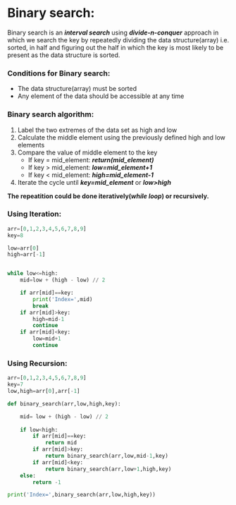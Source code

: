 # Binary search:

Binary search is an **_interval search_** using **_divide-n-conquer_** approach in which we search the key by repeatedly dividing the data structure(array) i.e. sorted, in half and figuring out the half in which the key is most likely to be present as the data structure is sorted.

### Conditions for Binary search:
* The data structure(array) must be sorted
* Any element of the data should be accessible at any time

### Binary search algorithm:
1. Label the two extremes of the data set as high and low
1. Calculate the middle element using the previously defined high and low elements
1. Compare the value of middle element to the key
    * If key = mid_element: **_return(mid_element)_**
    * If key > mid_element: **_low=mid_element+1_**
    * If key < mid_element: **_high=mid_element-1_**
1. Iterate the cycle until **_key=mid_element_** or **_low>high_**

**The repeatition could be done iteratively(_while loop_) or recursively.**

### Using Iteration:

```python
arr=[0,1,2,3,4,5,6,7,8,9]
key=8

low=arr[0]
high=arr[-1]


while low<=high:
    mid=low + (high - low) // 2

    if arr[mid]==key:
        print('Index=',mid)
        break
    if arr[mid]>key:
        high=mid-1
        continue
    if arr[mid]<key:
        low=mid+1
        continue
```
### Using Recursion:
```python
arr=[0,1,2,3,4,5,6,7,8,9]
key=7
low,high=arr[0],arr[-1]

def binary_search(arr,low,high,key):

    mid= low + (high - low) // 2
    
    if low<high:
        if arr[mid]==key:
            return mid
        if arr[mid]>key:
            return binary_search(arr,low,mid-1,key)
        if arr[mid]<key:
            return binary_search(arr,low+1,high,key)
    else:
        return -1

print('Index=',binary_search(arr,low,high,key))
```
